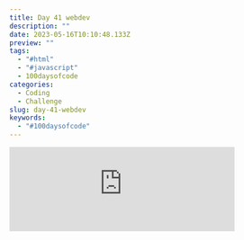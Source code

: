 ```yaml
---
title: Day 41 webdev
description: ""
date: 2023-05-16T10:10:48.133Z
preview: ""
tags:
  - "#html"
  - "#javascript"
  - 100daysofcode
categories:
  - Coding
  - Challenge
slug: day-41-webdev
keywords:
  - "#100daysofcode"
---
```


<iframe src="https://mastodontech.de/@larnius/110377804624948179/embed" class="mastodon-embed" style="max-width: 100%; border: 0" width="400" allowfullscreen="allowfullscreen"></iframe><script src="https://mastodontech.de/embed.js" async="async"></script>